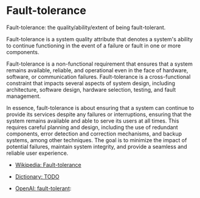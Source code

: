 # Fault-tolerance

Fault-tolerance: the quality/ability/extent of being fault-tolerant.

<div data-chatgpt-prompt="explain fault-tolerance (system quality attribute, non-functional requirement, cross-functional contraint)">

Fault-tolerance is a system quality attribute that denotes a system's ability to continue functioning in the event of a failure or fault in one or more components. 

Fault-tolerance is a non-functional requirement that ensures that a system remains available, reliable, and operational even in the face of hardware, software, or communication failures. Fault-tolerance is a cross-functional constraint that impacts several aspects of system design, including architecture, software design, hardware selection, testing, and fault management.

In essence, fault-tolerance is about ensuring that a system can continue to provide its services despite any failures or interruptions, ensuring that the system remains available and able to serve its users at all times. This requires careful planning and design, including the use of redundant components, error detection and correction mechanisms, and backup systems, among other techniques. The goal is to minimize the impact of potential failures, maintain system integrity, and provide a seamless and reliable user experience.

</div>

* [Wikipedia: Fault-tolerance](https://wikipedia.org/wiki/Fault-tolerance)

* [Dictionary: TODO](TODO)

* [OpenAI: fault-tolerant](https:://openai.com): <div data-chatgpt-prompt="define fault-tolerant (computers and software)"></div>

